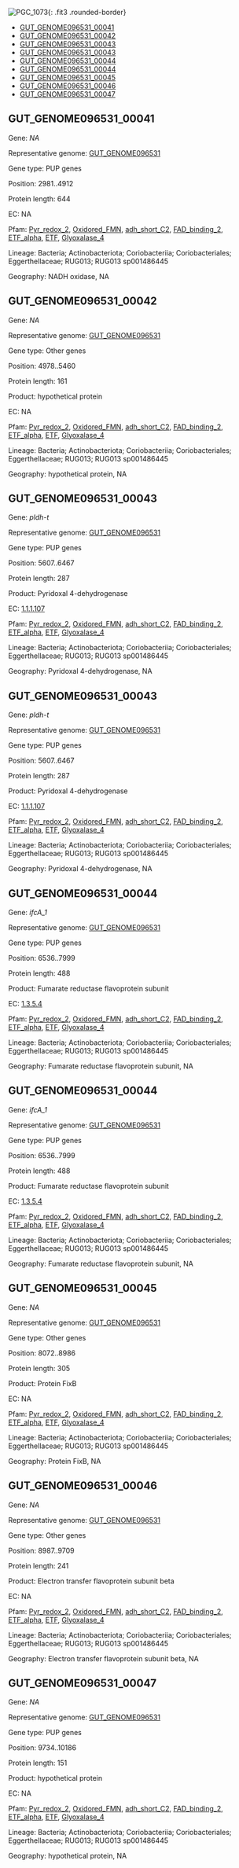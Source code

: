 ![PGC_1073](../static/images/Clusters_figure/PGC_1073.jpg){: .fit3 .rounded-border}

<ul id="myTab" class="nav nav-tabs">
  <li class="active">
        <a href="#tab1" data-toggle="tab">GUT_GENOME096531_00041</a>
  </li>
<li><a href="#tab2" data-toggle="tab">GUT_GENOME096531_00042</a></li>
<li><a href="#tab3" data-toggle="tab">GUT_GENOME096531_00043</a></li>
<li><a href="#tab4" data-toggle="tab">GUT_GENOME096531_00043</a></li>
<li><a href="#tab5" data-toggle="tab">GUT_GENOME096531_00044</a></li>
<li><a href="#tab6" data-toggle="tab">GUT_GENOME096531_00044</a></li>
<li><a href="#tab7" data-toggle="tab">GUT_GENOME096531_00045</a></li>
<li><a href="#tab8" data-toggle="tab">GUT_GENOME096531_00046</a></li>
<li><a href="#tab9" data-toggle="tab">GUT_GENOME096531_00047</a></li>
</ul>

<div id="myTabContent" class="tab-content">
  <div class="tab-pane fade in active" id="tab1">

<h2 id="GUT_GENOME096531_00041">GUT_GENOME096531_00041</h2>
<p>Gene: <em>NA</em>
<p>Representative genome: <a href="https://www.ebi.ac.uk/metagenomics/genomes/MGYG-HGUT-01524">GUT_GENOME096531</a></p>
<p>Gene type: PUP genes</p>
<p>Position: 2981..4912</p>
<p>Protein length: 644</p>
<p>EC: NA</p>
<p>Pfam: <a href="http://pfam.xfam.org/family/Pyr_redox_2">Pyr_redox_2</a>, <a href="http://pfam.xfam.org/family/Oxidored_FMN">Oxidored_FMN</a>, <a href="http://pfam.xfam.org/family/adh_short_C2">adh_short_C2</a>, <a href="http://pfam.xfam.org/family/FAD_binding_2">FAD_binding_2</a>, <a href="http://pfam.xfam.org/family/ETF_alpha">ETF_alpha</a>, <a href="http://pfam.xfam.org/family/ETF">ETF</a>, <a href="http://pfam.xfam.org/family/Glyoxalase_4">Glyoxalase_4</a></p>
<p>Lineage: Bacteria; Actinobacteriota; Coriobacteriia; Coriobacteriales; Eggerthellaceae; RUG013; RUG013 sp001486445</p>
<p>Geography: NADH oxidase, NA</p>
  </div>

  <div class="tab-pane fade" id="tab2">

<h2 id="GUT_GENOME096531_00042">GUT_GENOME096531_00042</h2>
<p>Gene: <em>NA</em></p>
<p>Representative genome: <a href="https://www.ebi.ac.uk/metagenomics/genomes/MGYG-HGUT-01524">GUT_GENOME096531</a></p>
<p>Gene type: Other genes</p>
<p>Position: 4978..5460</p>
<p>Protein length: 161</p>
<p>Product: hypothetical protein</p>
<p>EC: NA</p>
<p>Pfam: <a href="http://pfam.xfam.org/family/Pyr_redox_2">Pyr_redox_2</a>, <a href="http://pfam.xfam.org/family/Oxidored_FMN">Oxidored_FMN</a>, <a href="http://pfam.xfam.org/family/adh_short_C2">adh_short_C2</a>, <a href="http://pfam.xfam.org/family/FAD_binding_2">FAD_binding_2</a>, <a href="http://pfam.xfam.org/family/ETF_alpha">ETF_alpha</a>, <a href="http://pfam.xfam.org/family/ETF">ETF</a>, <a href="http://pfam.xfam.org/family/Glyoxalase_4">Glyoxalase_4</a></p>
<p>Lineage: Bacteria; Actinobacteriota; Coriobacteriia; Coriobacteriales; Eggerthellaceae; RUG013; RUG013 sp001486445</p>
<p>Geography: hypothetical protein, NA</p>

  </div>
  <div class="tab-pane fade" id="tab3">

<h2 id="GUT_GENOME096531_00043">GUT_GENOME096531_00043</h2>
<p>Gene: <em>pldh-t</em></p>
<p>Representative genome: <a href="https://www.ebi.ac.uk/metagenomics/genomes/MGYG-HGUT-01524">GUT_GENOME096531</a></p>
<p>Gene type: PUP genes</p>
<p>Position: 5607..6467</p>
<p>Protein length: 287</p>
<p>Product: Pyridoxal 4-dehydrogenase</p>
<p>EC: <a href="https://www.brenda-enzymes.org/enzyme.php?ecno=1.1.1.107">1.1.1.107</a></p>
<p>Pfam: <a href="http://pfam.xfam.org/family/Pyr_redox_2">Pyr_redox_2</a>, <a href="http://pfam.xfam.org/family/Oxidored_FMN">Oxidored_FMN</a>, <a href="http://pfam.xfam.org/family/adh_short_C2">adh_short_C2</a>, <a href="http://pfam.xfam.org/family/FAD_binding_2">FAD_binding_2</a>, <a href="http://pfam.xfam.org/family/ETF_alpha">ETF_alpha</a>, <a href="http://pfam.xfam.org/family/ETF">ETF</a>, <a href="http://pfam.xfam.org/family/Glyoxalase_4">Glyoxalase_4</a></p>
<p>Lineage: Bacteria; Actinobacteriota; Coriobacteriia; Coriobacteriales; Eggerthellaceae; RUG013; RUG013 sp001486445</p>
<p>Geography: Pyridoxal 4-dehydrogenase, NA</p>

  </div>
  <div class="tab-pane fade" id="tab3">

<h2 id="GUT_GENOME096531_00043">GUT_GENOME096531_00043</h2>
<p>Gene: <em>pldh-t</em></p>
<p>Representative genome: <a href="https://www.ebi.ac.uk/metagenomics/genomes/MGYG-HGUT-01524">GUT_GENOME096531</a></p>
<p>Gene type: PUP genes</p>
<p>Position: 5607..6467</p>
<p>Protein length: 287</p>
<p>Product: Pyridoxal 4-dehydrogenase</p>
<p>EC: <a href="https://www.brenda-enzymes.org/enzyme.php?ecno=1.1.1.107">1.1.1.107</a></p>
<p>Pfam: <a href="http://pfam.xfam.org/family/Pyr_redox_2">Pyr_redox_2</a>, <a href="http://pfam.xfam.org/family/Oxidored_FMN">Oxidored_FMN</a>, <a href="http://pfam.xfam.org/family/adh_short_C2">adh_short_C2</a>, <a href="http://pfam.xfam.org/family/FAD_binding_2">FAD_binding_2</a>, <a href="http://pfam.xfam.org/family/ETF_alpha">ETF_alpha</a>, <a href="http://pfam.xfam.org/family/ETF">ETF</a>, <a href="http://pfam.xfam.org/family/Glyoxalase_4">Glyoxalase_4</a></p>
<p>Lineage: Bacteria; Actinobacteriota; Coriobacteriia; Coriobacteriales; Eggerthellaceae; RUG013; RUG013 sp001486445</p>
<p>Geography: Pyridoxal 4-dehydrogenase, NA</p>

  </div>
  <div class="tab-pane fade" id="tab5">

<h2 id="GUT_GENOME096531_00044">GUT_GENOME096531_00044</h2>
<p>Gene: <em>ifcA_1</em></p>
<p>Representative genome: <a href="https://www.ebi.ac.uk/metagenomics/genomes/MGYG-HGUT-01524">GUT_GENOME096531</a></p>
<p>Gene type: PUP genes</p>
<p>Position: 6536..7999</p>
<p>Protein length: 488</p>
<p>Product: Fumarate reductase flavoprotein subunit</p>
<p>EC: <a href="https://www.brenda-enzymes.org/enzyme.php?ecno=1.3.5.4">1.3.5.4</a></p>
<p>Pfam: <a href="http://pfam.xfam.org/family/Pyr_redox_2">Pyr_redox_2</a>, <a href="http://pfam.xfam.org/family/Oxidored_FMN">Oxidored_FMN</a>, <a href="http://pfam.xfam.org/family/adh_short_C2">adh_short_C2</a>, <a href="http://pfam.xfam.org/family/FAD_binding_2">FAD_binding_2</a>, <a href="http://pfam.xfam.org/family/ETF_alpha">ETF_alpha</a>, <a href="http://pfam.xfam.org/family/ETF">ETF</a>, <a href="http://pfam.xfam.org/family/Glyoxalase_4">Glyoxalase_4</a></p>
<p>Lineage: Bacteria; Actinobacteriota; Coriobacteriia; Coriobacteriales; Eggerthellaceae; RUG013; RUG013 sp001486445</p>
<p>Geography: Fumarate reductase flavoprotein subunit, NA</p>

  </div>
  <div class="tab-pane fade" id="tab5">

<h2 id="GUT_GENOME096531_00044">GUT_GENOME096531_00044</h2>
<p>Gene: <em>ifcA_1</em></p>
<p>Representative genome: <a href="https://www.ebi.ac.uk/metagenomics/genomes/MGYG-HGUT-01524">GUT_GENOME096531</a></p>
<p>Gene type: PUP genes</p>
<p>Position: 6536..7999</p>
<p>Protein length: 488</p>
<p>Product: Fumarate reductase flavoprotein subunit</p>
<p>EC: <a href="https://www.brenda-enzymes.org/enzyme.php?ecno=1.3.5.4">1.3.5.4</a></p>
<p>Pfam: <a href="http://pfam.xfam.org/family/Pyr_redox_2">Pyr_redox_2</a>, <a href="http://pfam.xfam.org/family/Oxidored_FMN">Oxidored_FMN</a>, <a href="http://pfam.xfam.org/family/adh_short_C2">adh_short_C2</a>, <a href="http://pfam.xfam.org/family/FAD_binding_2">FAD_binding_2</a>, <a href="http://pfam.xfam.org/family/ETF_alpha">ETF_alpha</a>, <a href="http://pfam.xfam.org/family/ETF">ETF</a>, <a href="http://pfam.xfam.org/family/Glyoxalase_4">Glyoxalase_4</a></p>
<p>Lineage: Bacteria; Actinobacteriota; Coriobacteriia; Coriobacteriales; Eggerthellaceae; RUG013; RUG013 sp001486445</p>
<p>Geography: Fumarate reductase flavoprotein subunit, NA</p>

  </div>
  <div class="tab-pane fade" id="tab7">

<h2 id="GUT_GENOME096531_00045">GUT_GENOME096531_00045</h2>
<p>Gene: <em>NA</em></p>
<p>Representative genome: <a href="https://www.ebi.ac.uk/metagenomics/genomes/MGYG-HGUT-01524">GUT_GENOME096531</a></p>
<p>Gene type: Other genes</p>
<p>Position: 8072..8986</p>
<p>Protein length: 305</p>
<p>Product: Protein FixB</p>
<p>EC: NA</p>
<p>Pfam: <a href="http://pfam.xfam.org/family/Pyr_redox_2">Pyr_redox_2</a>, <a href="http://pfam.xfam.org/family/Oxidored_FMN">Oxidored_FMN</a>, <a href="http://pfam.xfam.org/family/adh_short_C2">adh_short_C2</a>, <a href="http://pfam.xfam.org/family/FAD_binding_2">FAD_binding_2</a>, <a href="http://pfam.xfam.org/family/ETF_alpha">ETF_alpha</a>, <a href="http://pfam.xfam.org/family/ETF">ETF</a>, <a href="http://pfam.xfam.org/family/Glyoxalase_4">Glyoxalase_4</a></p>
<p>Lineage: Bacteria; Actinobacteriota; Coriobacteriia; Coriobacteriales; Eggerthellaceae; RUG013; RUG013 sp001486445</p>
<p>Geography: Protein FixB, NA</p>

  </div>
  <div class="tab-pane fade" id="tab8">

<h2 id="GUT_GENOME096531_00046">GUT_GENOME096531_00046</h2>
<p>Gene: <em>NA</em></p>
<p>Representative genome: <a href="https://www.ebi.ac.uk/metagenomics/genomes/MGYG-HGUT-01524">GUT_GENOME096531</a></p>
<p>Gene type: Other genes</p>
<p>Position: 8987..9709</p>
<p>Protein length: 241</p>
<p>Product: Electron transfer flavoprotein subunit beta</p>
<p>EC: NA</p>
<p>Pfam: <a href="http://pfam.xfam.org/family/Pyr_redox_2">Pyr_redox_2</a>, <a href="http://pfam.xfam.org/family/Oxidored_FMN">Oxidored_FMN</a>, <a href="http://pfam.xfam.org/family/adh_short_C2">adh_short_C2</a>, <a href="http://pfam.xfam.org/family/FAD_binding_2">FAD_binding_2</a>, <a href="http://pfam.xfam.org/family/ETF_alpha">ETF_alpha</a>, <a href="http://pfam.xfam.org/family/ETF">ETF</a>, <a href="http://pfam.xfam.org/family/Glyoxalase_4">Glyoxalase_4</a></p>
<p>Lineage: Bacteria; Actinobacteriota; Coriobacteriia; Coriobacteriales; Eggerthellaceae; RUG013; RUG013 sp001486445</p>
<p>Geography: Electron transfer flavoprotein subunit beta, NA</p>

  </div>
  <div class="tab-pane fade" id="tab9">

<h2 id="GUT_GENOME096531_00047">GUT_GENOME096531_00047</h2>
<p>Gene: <em>NA</em></p>
<p>Representative genome: <a href="https://www.ebi.ac.uk/metagenomics/genomes/MGYG-HGUT-01524">GUT_GENOME096531</a></p>
<p>Gene type: PUP genes</p>
<p>Position: 9734..10186</p>
<p>Protein length: 151</p>
<p>Product: hypothetical protein</p>
<p>EC: NA</p>
<p>Pfam: <a href="http://pfam.xfam.org/family/Pyr_redox_2">Pyr_redox_2</a>, <a href="http://pfam.xfam.org/family/Oxidored_FMN">Oxidored_FMN</a>, <a href="http://pfam.xfam.org/family/adh_short_C2">adh_short_C2</a>, <a href="http://pfam.xfam.org/family/FAD_binding_2">FAD_binding_2</a>, <a href="http://pfam.xfam.org/family/ETF_alpha">ETF_alpha</a>, <a href="http://pfam.xfam.org/family/ETF">ETF</a>, <a href="http://pfam.xfam.org/family/Glyoxalase_4">Glyoxalase_4</a></p>
<p>Lineage: Bacteria; Actinobacteriota; Coriobacteriia; Coriobacteriales; Eggerthellaceae; RUG013; RUG013 sp001486445</p>
<p>Geography: hypothetical protein, NA</p>

  </div>
</div>
